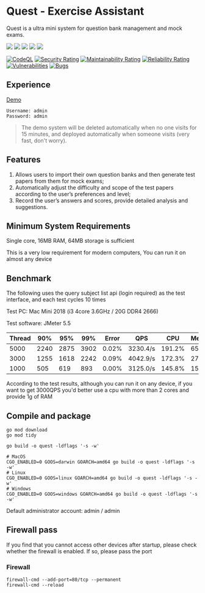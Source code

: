 # Quest - Exercise Assistant

Quest is a ultra mini system for question bank management and mock exams. 

[![](https://img.shields.io/badge/Go-1.20+-%2300ADD8?style=flat&logo=go)](go.work)
[![](https://img.shields.io/badge/Quest%20Service-1.0.1-green)](control)
[![](https://img.shields.io/badge/Quest%20Page-1.0.1-blue)](https://github.com/skye-z/quest-page)
[![](https://img.shields.io/badge/Quest%20Extension-1.0.0-red)](https://github.com/skye-z/quest-extension)
[![](https://img.shields.io/badge/License-GPL%20v3.0-orange)](LICENSE)

[![CodeQL](https://github.com/skye-z/quest/workflows/CodeQL/badge.svg)](https://github.com/skye-z/quest/security/code-scanning)
[![Security Rating](https://sonarcloud.io/api/project_badges/measure?project=skye-z_quest&metric=security_rating)](https://sonarcloud.io/summary/new_code?id=skye-z_quest)
[![Maintainability Rating](https://sonarcloud.io/api/project_badges/measure?project=skye-z_quest&metric=sqale_rating)](https://sonarcloud.io/summary/new_code?id=skye-z_quest)
[![Reliability Rating](https://sonarcloud.io/api/project_badges/measure?project=skye-z_quest&metric=reliability_rating)](https://sonarcloud.io/summary/new_code?id=skye-z_quest)
[![Vulnerabilities](https://sonarcloud.io/api/project_badges/measure?project=skye-z_quest&metric=vulnerabilities)](https://sonarcloud.io/summary/new_code?id=skye-z_quest)
[![Bugs](https://sonarcloud.io/api/project_badges/measure?project=skye-z_quest&metric=bugs)](https://sonarcloud.io/summary/new_code?id=skye-z_quest)

## Experience

[Demo](https://quest.betax.dev)
```
Username: admin
Password: admin
```

> The demo system will be deleted automatically when no one visits for 15 minutes, and deployed automatically when someone visits (very fast, don't worry).

## Features
1. Allows users to import their own question banks and then generate test papers from them for mock exams;
2. Automatically adjust the difficulty and scope of the test papers according to the user’s preferences and level;
3. Record the user’s answers and scores, provide detailed analysis and suggestions.

## Minimum System Requirements

Single core, 16MB RAM, 64MB storage is sufficient

This is a very low requirement for modern computers, You can run it on almost any device

## Benchmark

The following uses the query subject list api (login required) as the test interface, and each test cycles 10 times

Test PC: Mac Mini 2018 (i3 4core 3.6GHz / 20G DDR4 2666)

Test software: JMeter 5.5

| Thread | 90% | 95% | 99% | Error | QPS | CPU | Memory |
| ------ | --- | --- | --- | ----- | --- | --- | --- |
| 5000 | 2240 | 2875 | 3902 | 0.02% | 3230.4/s | 191.2% | 659MB |
| 3000 | 1255 | 1618 | 2242 | 0.09% | 4042.9/s | 172.3% | 275MB |
| 1000 | 505 | 619 | 893 | 0.00% | 3125.0/s | 145.8% | 154MB |

According to the test results, although you can run it on any device, if you want to get 3000QPS you'd better use a cpu with more than 2 cores and provide 1g of RAM

## Compile and package
```shell
go mod download
go mod tidy

go build -o quest -ldflags '-s -w'

# MacOS
CGO_ENABLED=0 GOOS=darwin GOARCH=amd64 go build -o quest -ldflags '-s -w'
# Linux
CGO_ENABLED=0 GOOS=linux GOARCH=amd64 go build -o quest -ldflags '-s -w'
# Windows
CGO_ENABLED=0 GOOS=windows GOARCH=amd64 go build -o quest -ldflags '-s -w'
```

Default administrator account: admin / admin

## Firewall pass

If you find that you cannot access other devices after startup, please check whether the firewall is enabled. If so, please pass the port

### Firewall

```shell
firewall-cmd --add-port=80/tcp --permanent
firewall-cmd --reload
```
